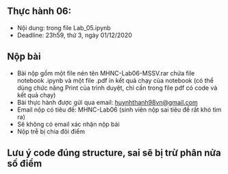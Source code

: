 ## Thực hành 06:
- Nội dung: trong file Lab_05.ipynb
- Deadline: 23h59, thứ 3, ngày 01/12/2020

## Nộp bài
- Bài nộp gồm một file nén tên MHNC-Lab06-MSSV.rar chứa file notebook .ipynb và một file .pdf in kết quả chạy của notebook (có thể dùng chức năng Print của trình duyệt, chỉ cần trong file pdf có code và kết quả chạy)
- Bài thực hành được gửi qua email: huynhthanh98vn@gmail.com
- Email nộp có tiêu đề: MHNC-Lab06 (sinh viên nộp sai tiêu đề rất khó tìm ra)
- Sẽ không có email xác nhận nộp bài
- Nộp trễ bị chia đôi điểm

## Lưu ý code đúng structure, sai sẽ bị trừ phân nửa số điểm

